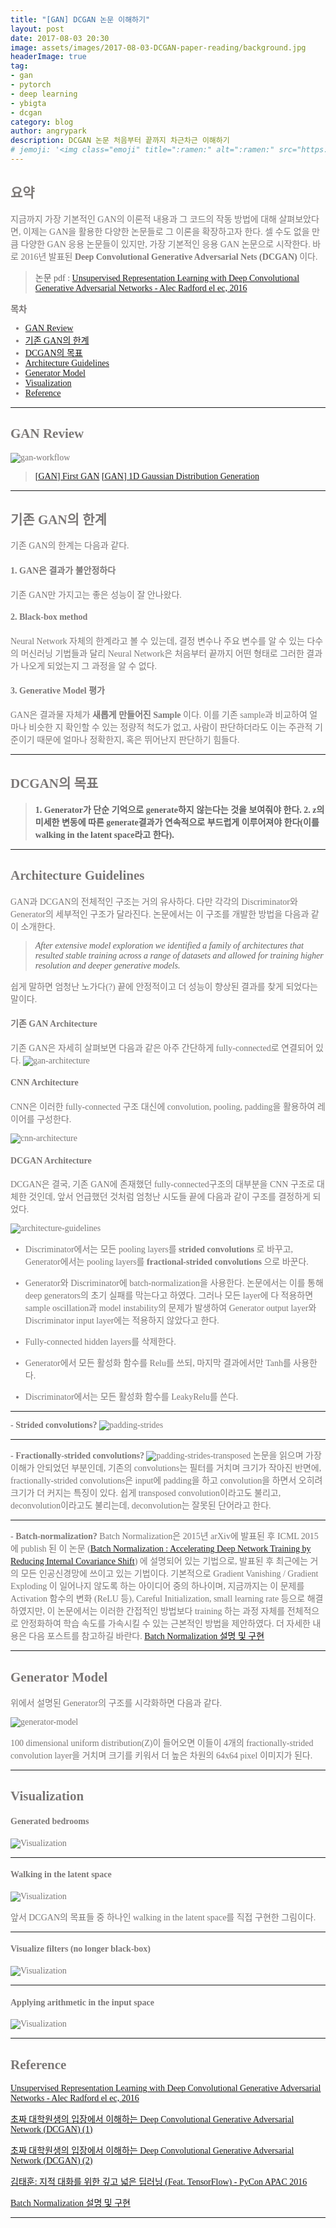 ```yaml
---
title: "[GAN] DCGAN 논문 이해하기"
layout: post
date: 2017-08-03 20:30
image: assets/images/2017-08-03-DCGAN-paper-reading/background.jpg
headerImage: true
tag:
- gan
- pytorch
- deep learning
- ybigta
- dcgan
category: blog
author: angrypark
description: DCGAN 논문 처음부터 끝까지 차근차근 이해하기
# jemoji: '<img class="emoji" title=":ramen:" alt=":ramen:" src="https://assets.github.com/images/icons/emoji/unicode/1f35c.png" height="20" width="20" align="absmiddle">'
---
```


<span style="color:#7C7877; font-family: 'Apple SD Gothic Neo'; font-weight:200">

## 요약

지금까지 가장 기본적인 GAN의 이론적 내용과 그 코드의 작동 방법에 대해 살펴보았다면, 이제는 GAN을 활용한 다양한 논문들로 그 이론을 확장하고자 한다. 셀 수도 없을 만큼 다양한 GAN 응용 논문들이 있지만, 가장 기본적인 응용 GAN 논문으로 시작한다. 바로 2016년 발표된 **Deep Convolutional Generative Adversarial Nets (DCGAN)** 이다.

> 논문 pdf :
[Unsupervised Representation Learning with Deep Convolutional Generative Adversarial Networks - Alec Radford el ec, 2016](https://arxiv.org/abs/1511.06434)

**목차**

- [GAN Review](#gan-review)
- [기존 GAN의 한계](#기존-gan의-한계)
- [DCGAN의 목표](#dcgan의-목표)
- [Architecture Guidelines](#architecture-guidelines)
- [Generator Model](#generator-model)
- [Visualization](#visualization)
- [Reference](#reference)

---
## GAN Review
![gan-workflow](assets/images/2017-08-03-DCGAN-paper-reading/gan-workflow.jpg)

> [[GAN] First GAN](https://angrypark.github.io/First-GAN/)
[[GAN] 1D Gaussian Distribution Generation](https://angrypark.github.io/GAN-tutorial-1/)

---

## 기존 GAN의 한계
기존 GAN의 한계는 다음과 같다.

#### 1. GAN은 결과가 불안정하다
기존 GAN만 가지고는 좋은 성능이 잘 안나왔다.

#### 2. Black-box method
Neural Network 자체의 한계라고 볼 수 있는데, 결정 변수나 주요 변수를 알 수 있는 다수의 머신러닝 기법들과 달리 Neural Network은 처음부터 끝까지 어떤 형태로 그러한 결과가 나오게 되었는지 그 과정을 알 수 없다.

#### 3. Generative Model 평가
GAN은 결과물 자체가 **새롭게 만들어진 Sample** 이다. 이를 기존 sample과 비교하여 얼마나 비슷한 지 확인할 수 있는 정량적 척도가 없고, 사람이 판단하더라도 이는 주관적 기준이기 때문에 얼마나 정확한지, 혹은 뛰어난지 판단하기 힘들다.

---
## DCGAN의 목표
> **1. Generator가 단순 기억으로 generate하지 않는다는 것을 보여줘야 한다.**
**2. z의 미세한 변동에 따른 generate결과가 연속적으로 부드럽게 이루어져야 한다(이를 walking in the latent space라고 한다).**

---
## Architecture Guidelines
GAN과 DCGAN의 전체적인 구조는 거의 유사하다. 다만 각각의 Discriminator와 Generator의 세부적인 구조가 달라진다. 논문에서는 이 구조를 개발한 방법을 다음과 같이 소개한다.
>*After extensive model exploration we identified a family of architectures that resulted stable training across a range of datasets and allowed for training higher resolution and deeper generative models.*

쉽게 말하면 엄청난 노가다(?) 끝에 안정적이고 더 성능이 향상된 결과를 찾게 되었다는 말이다.

#### 기존 GAN Architecture
기존 GAN은 자세히 살펴보면 다음과 같은 아주 간단하게 fully-connected로 연결되어 있다. ![gan-architecture](assets/images/2017-08-03-DCGAN-paper-reading/gan-architecture.png)

#### CNN Architecture
CNN은 이러한 fully-connected 구조 대신에 convolution, pooling, padding을 활용하여 레이어를 구성한다.

![cnn-architecture](assets/images/2017-08-03-DCGAN-paper-reading/cnn-architecture.png)

#### DCGAN Architecture
DCGAN은 결국, 기존 GAN에 존재했던 fully-connected구조의 대부분을 CNN 구조로 대체한 것인데, 앞서 언급했던 것처럼 엄청난 시도들 끝에 다음과 같이 구조를 결정하게 되었다.

![architecture-guidelines](assets/images/2017-08-03-DCGAN-paper-reading/architecture-guidelines.png)

- Discriminator에서는 모든 pooling layers를 **strided convolutions** 로 바꾸고, Generator에서는 pooling layers를 **fractional-strided convolutions** 으로 바꾼다.

- Generator와 Discriminator에 batch-normalization을 사용한다. 논문에서는 이를 통해 deep generators의 초기 실패를 막는다고 하였다. 그러나 모든 layer에 다 적용하면 sample oscillation과 model instability의 문제가 발생하여 Generator output layer와 Discriminator input layer에는 적용하지 않았다고 한다.

- Fully-connected hidden layers를 삭제한다.

- Generator에서 모든 활성화 함수를 Relu를 쓰되, 마지막 결과에서만 Tanh를 사용한다.

- Discriminator에서는 모든 활성화 함수를 LeakyRelu를 쓴다.

---

**- Strided convolutions?**
![padding-strides](assets/images/2017-08-03-DCGAN-paper-reading/padding_strides.gif)

---

**- Fractionally-strided convolutions?**
![padding-strides-transposed](assets/images/2017-08-03-DCGAN-paper-reading/padding_strides_transposed.gif)
논문을 읽으며 가장 이해가 안되었던 부분인데, 기존의 convolutions는 필터를 거치며 크기가 작아진 반면에, fractionally-strided convolutions은 input에 padding을 하고 convolution을 하면서 오히려 크기가 더 커지는 특징이 있다. 쉽게 transposed convolution이라고도 불리고, deconvolution이라고도 불리는데, deconvolution는 잘못된 단어라고 한다.

---

**- Batch-normalization?**
Batch Normalization은 2015년 arXiv에 발표된 후 ICML 2015에 publish 된 이 논문 ([Batch Normalization : Accelerating Deep Network Training by Reducing Internal Covariance Shift](http://arxiv.org/abs/1502.03167)) 에 설명되어 있는 기법으로, 발표된 후 최근에는 거의 모든 인공신경망에 쓰이고 있는 기법이다. 기본적으로 Gradient Vanishing / Gradient Exploding 이 일어나지 않도록 하는 아이디어 중의 하나이며, 지금까지는 이 문제를 Activation 함수의 변화 (ReLU 등), Careful Initialization, small learning rate 등으로 해결하였지만, 이 논문에서는 이러한 간접적인 방법보다 training 하는 과정 자체를 전체적으로 안정화하여 학습 속도를 가속시킬 수 있는 근본적인 방법을 제안하였다.
더 자세한 내용은 다음 포스트를 참고하길 바란다.
[Batch Normalization 설명 및 구현](https://shuuki4.wordpress.com/2016/01/13/batch-normalization-%EC%84%A4%EB%AA%85-%EB%B0%8F-%EA%B5%AC%ED%98%84/)

---
## Generator Model
위에서 설명된 Generator의 구조를 시각화하면 다음과 같다.

![generator-model](assets/images/2017-08-03-DCGAN-paper-reading/generator-model.png)

100 dimensional uniform distribution(Z)이 들어오면 이들이 4개의 fractionally-strided convolution layer을 거치며 크기를 키워서 더 높은 차원의 64x64 pixel 이미지가 된다.

---
## Visualization
#### Generated bedrooms
![Visualization](assets/images/2017-08-03-DCGAN-paper-reading/visualization-1.png)

---

#### Walking in the latent space
![Visualization](assets/images/2017-08-03-DCGAN-paper-reading/visualization-2.png)

앞서 DCGAN의 목표들 중 하나인 walking in the latent space를 직접 구현한 그림이다.

---

#### Visualize filters (no longer black-box)
![Visualization](assets/images/2017-08-03-DCGAN-paper-reading/visualization-3.png)

---

#### Applying arithmetic in the input space
![Visualization](/assets/images/2017-08-03-DCGAN-paper-reading/visualization-4.png)

---
## Reference
[Unsupervised Representation Learning with Deep Convolutional Generative Adversarial Networks - Alec Radford el ec, 2016](https://arxiv.org/abs/1511.06434)

[초짜 대학원생의 입장에서 이해하는 Deep Convolutional Generative Adversarial Network (DCGAN) (1)](http://jaejunyoo.blogspot.com/2017/02/deep-convolutional-gan-dcgan-1.html)

[초짜 대학원생의 입장에서 이해하는 Deep Convolutional Generative Adversarial Network (DCGAN) (2)](http://jaejunyoo.blogspot.com/2017/02/deep-convolutional-gan-dcgan-2.html)

[김태훈: 지적 대화를 위한 깊고 넓은 딥러닝 (Feat. TensorFlow) - PyCon APAC 2016](https://www.youtube.com/watch?v=soJ-wDOSCf4&t=890s)

[Batch Normalization 설명 및 구현](https://shuuki4.wordpress.com/2016/01/13/batch-normalization-%EC%84%A4%EB%AA%85-%EB%B0%8F-%EA%B5%AC%ED%98%84/)

---
